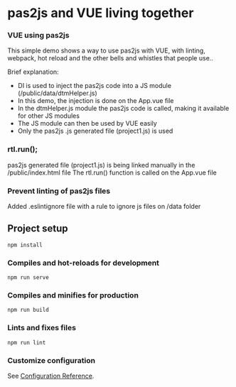 # pas2js and VUE living together

### VUE using pas2js 
This simple demo shows a way to use pas2js with VUE, with linting, webpack, hot reload and the other bells and whistles that people use..

Brief explanation:
- DI is used to inject the pas2js code into a JS module (/public/data/dtmHelper.js)
- In this demo, the injection is done on the App.vue file
- In the dtmHelper.js module the pas2js code is called, making it available for other JS modules
- The JS module can then be used by VUE easily
- Only the pas2js .js generated file (project1.js) is used

### rtl.run();
pas2js generated file (project1.js) is being linked manually in the /public/index.html file 
The rtl.run() function is called on the App.vue file

### Prevent linting of pas2js files
Added .eslintignore file with a rule to ignore js files on /data folder




## Project setup
```
npm install
```

### Compiles and hot-reloads for development
```
npm run serve
```

### Compiles and minifies for production
```
npm run build
```

### Lints and fixes files
```
npm run lint
```

### Customize configuration
See [Configuration Reference](https://cli.vuejs.org/config/).